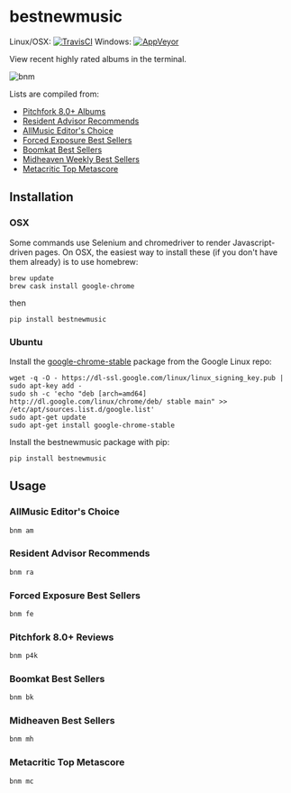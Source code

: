 # bestnewmusic
Linux/OSX: [![TravisCI](https://travis-ci.org/ddbourgin/bestnewmusic.svg)](https://travis-ci.org/ddbourgin/bestnewmusic)
Windows: [![AppVeyor](https://ci.appveyor.com/api/projects/status/github/ddbourgin/bestnewmusic?svg=True)](https://ci.appveyor.com/project/ddbourgin/bestnewmusic)

View recent highly rated albums in the terminal. 

![bnm](images/bnm.gif "bnm p4k")

Lists are compiled from:
- [Pitchfork 8.0+ Albums](https://pitchfork.com/best/high-scoring-albums/)
- [Resident Advisor Recommends](https://www.residentadvisor.net/reviews.aspx?format=recommend)
- [AllMusic Editor's Choice](https://www.allmusic.com/newreleases/editorschoice)
- [Forced Exposure Best Sellers](https://forcedexposure.com/Best/BestIndex.html)
- [Boomkat Best Sellers](https://boomkat.com/bestsellers)
- [Midheaven Weekly Best Sellers](https://www.midheaven.com/top-selling)
- [Metacritic Top Metascore](http://www.metacritic.com/browse/albums/release-date/new-releases/metascore)

## Installation
### OSX
Some commands use Selenium and chromedriver to render Javascript-driven pages. On OSX, the easiest way to install these (if you don't have them already) is to use homebrew:
```
brew update
brew cask install google-chrome
```
then
```
pip install bestnewmusic
```

### Ubuntu
Install the [google-chrome-stable](https://www.ubuntuupdates.org/ppa/google_chrome?dist=stable) package from the Google Linux repo:
```
wget -q -O - https://dl-ssl.google.com/linux/linux_signing_key.pub | sudo apt-key add - 
sudo sh -c 'echo "deb [arch=amd64] http://dl.google.com/linux/chrome/deb/ stable main" >> /etc/apt/sources.list.d/google.list'
sudo apt-get update 
sudo apt-get install google-chrome-stable
```

Install the bestnewmusic package with pip:
```
pip install bestnewmusic
```

## Usage
### AllMusic Editor's Choice
```bash
bnm am
```
### Resident Advisor Recommends
```bash
bnm ra
```
### Forced Exposure Best Sellers
```bash
bnm fe
```
### Pitchfork 8.0+ Reviews
```bash
bnm p4k
```
### Boomkat Best Sellers
```bash
bnm bk
```

### Midheaven Best Sellers
```bash
bnm mh
```

### Metacritic Top Metascore
```bash
bnm mc
```
